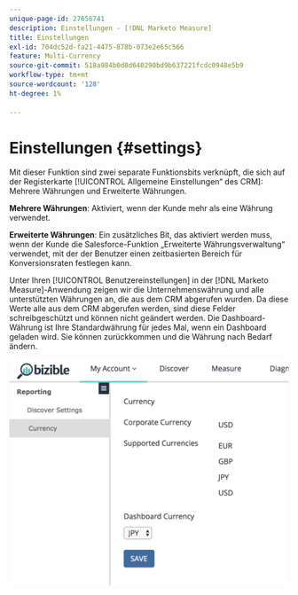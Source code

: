 ```yaml
---
unique-page-id: 27656741
description: Einstellungen - [!DNL Marketo Measure]
title: Einstellungen
exl-id: 704dc52d-fa21-4475-878b-073e2e65c566
feature: Multi-Currency
source-git-commit: 518a984b0d8d640290bd9b637221fcdc0948e5b9
workflow-type: tm+mt
source-wordcount: '128'
ht-degree: 1%

---
```


# Einstellungen {#settings}

Mit dieser Funktion sind zwei separate Funktionsbits verknüpft, die sich auf der Registerkarte [!UICONTROL Allgemeine Einstellungen“ des CRM &#x200B;]: Mehrere Währungen und Erweiterte Währungen.

**Mehrere Währungen**: Aktiviert, wenn der Kunde mehr als eine Währung verwendet.

**Erweiterte Währungen**: Ein zusätzliches Bit, das aktiviert werden muss, wenn der Kunde die Salesforce-Funktion „Erweiterte Währungsverwaltung“ verwendet, mit der der Benutzer einen zeitbasierten Bereich für Konversionsraten festlegen kann.

Unter Ihren [!UICONTROL Benutzereinstellungen] in der [!DNL Marketo Measure]-Anwendung zeigen wir die Unternehmenswährung und alle unterstützten Währungen an, die aus dem CRM abgerufen wurden. Da diese Werte alle aus dem CRM abgerufen werden, sind diese Felder schreibgeschützt und können nicht geändert werden. Die Dashboard-Währung ist Ihre Standardwährung für jedes Mal, wenn ein Dashboard geladen wird. Sie können zurückkommen und die Währung nach Bedarf ändern.

![](assets/one-1.png)
